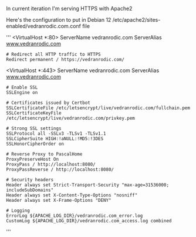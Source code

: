 In current iteration I'm serving HTTPS with Apache2

Here's the configuration to put in Debian 12 /etc/apache2/sites-enabled/vedranrodic.com.conf file

'''
<VirtualHost *:80>
    ServerName vedranrodic.com
    ServerAlias www.vedranrodic.com

    # Redirect all HTTP traffic to HTTPS
    Redirect permanent / https://vedranrodic.com/
</VirtualHost>

<VirtualHost *:443>
    ServerName vedranrodic.com
    ServerAlias www.vedranrodic.com

    # Enable SSL
    SSLEngine on

    # Certificates issued by Certbot
    SSLCertificateFile /etc/letsencrypt/live/vedranrodic.com/fullchain.pem
    SSLCertificateKeyFile /etc/letsencrypt/live/vedranrodic.com/privkey.pem

    # Strong SSL settings
    SSLProtocol all -SSLv3 -TLSv1 -TLSv1.1
    SSLCipherSuite HIGH:!aNULL:!MD5:!3DES
    SSLHonorCipherOrder on

    # Reverse Proxy to PascalHome
    ProxyPreserveHost On
    ProxyPass / http://localhost:8080/
    ProxyPassReverse / http://localhost:8080/

    # Security headers
    Header always set Strict-Transport-Security "max-age=31536000; includeSubDomains"
    Header always set X-Content-Type-Options "nosniff"
    Header always set X-Frame-Options "DENY"

    # Logging
    ErrorLog ${APACHE_LOG_DIR}/vedranrodic.com_error.log
    CustomLog ${APACHE_LOG_DIR}/vedranrodic.com_access.log combined
</VirtualHost>
'''

